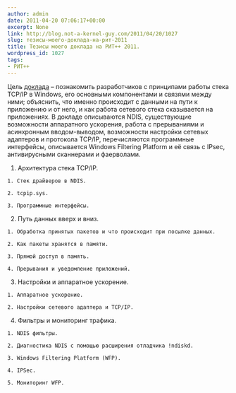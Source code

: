 ```yaml
---
author: admin
date: 2011-04-20 07:06:17+00:00
excerpt: None
link: http://blog.not-a-kernel-guy.com/2011/04/20/1027
slug: тезисы-моего-доклада-на-рит-2011
title: Тезисы моего доклада на РИТ++ 2011.
wordpress_id: 1027
tags:
- РИТ++
---
```


Цель [доклада](http://ritconf.ru/2011/abstracts/770.html) – познакомить разработчиков с принципами работы стека TCP/IP в Windows, его основными компонентами и связями между ними; объяснить, что именно происходит с данными на пути к приложению и от него, и как работа сетевого стека сказывается на приложениях. В докладе описываются NDIS, существующие возможности аппаратного ускорения, работа с прерываниями и асинхронным вводом-выводом, возможности настройки сетевых адаптеров и протокола TCP/IP, перечисляются программные интерфейсы, описывается Windows Filtering Platform и её связь с IPsec, антивирусными сканнерами и фаерволами.

  1. Архитектура стека TCP/IP.

    1. Стек драйверов в NDIS.

    2. tcpip.sys.

    3. Программные интерфейсы.

  2. Путь данных вверх и вниз.

    1. Обработка принятых пакетов и что происходит при посылке данных.

    2. Как пакеты хранятся в памяти.

    3. Прямой доступ в память.

    4. Прерывания и уведомление приложений.

  3. Настройки и аппаратное ускорение.

    1. Аппаратное ускорение.

    2. Настройки сетевого адаптера и TCP/IP.

  4. Фильтры и мониторинг трафика.

    1. NDIS фильтры.

    2. Диагностика NDIS с помощью расширения отладчика !ndiskd.

    3. Windows Filtering Platform (WFP).

    4. IPSec.

    5. Мониторинг WFP.
